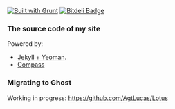 [![Built with Grunt](https://cdn.gruntjs.com/builtwith.png)](http://gruntjs.com/) [![Bitdeli Badge](https://d2weczhvl823v0.cloudfront.net/AgtLucas/agtlucas/trend.png)](https://bitdeli.com/free "Bitdeli Badge")

### The source code of my site

Powered by:

* [Jekyll + Yeoman](https://github.com/robwierzbowski/generator-jekyllrb).
* [Compass](http://compass-style.org/)

### Migrating to Ghost

Working in progress: https://github.com/AgtLucas/Lotus

